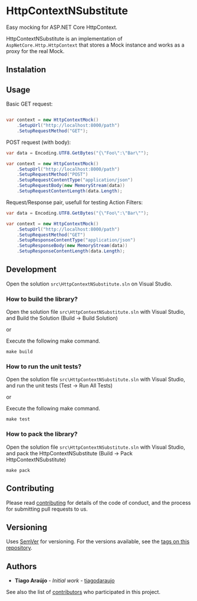 # HttpContextNSubstitute

Easy mocking for ASP.NET Core HttpContext.

HttpContextNSubstitute is an implementation of `AspNetCore.Http.HttpContext` that stores a Mock<HttpContext> instance and works as a proxy for the real Mock.

## Instalation

## Usage

Basic GET request:
```csharp

var context = new HttpContextMock()
    .SetupUrl("http://localhost:8000/path")
    .SetupRequestMethod("GET");
```

POST request (with body):

```csharp
var data = Encoding.UTF8.GetBytes("{\"Foo\":\"Bar\"");

var context = new HttpContextMock()
    .SetupUrl("http://localhost:8000/path")
    .SetupRequestMethod("POST")
    .SetupRequestContentType("application/json")
    .SetupRequestBody(new MemoryStream(data))
    .SetupRequestContentLength(data.Length);
```

Request/Response pair, usefull for testing Action Filters:

```csharp
var data = Encoding.UTF8.GetBytes("{\"Foo\":\"Bar\"");

var context = new HttpContextMock()
    .SetupUrl("http://localhost:8000/path")
    .SetupRequestMethod("GET")
    .SetupResponseContentType("application/json")
    .SetupResponseBody(new MemoryStream(data))
    .SetupResponseContentLength(data.Length);
```

## Development

Open the solution `src\HttpContextNSubstitute.sln` on Visual Studio.

### How to build the library?

 Open the solution file `src\HttpContextNSubstitute.sln` with Visual Studio, and Build the Solution (Build -> Build Solution)

 or

 Execute the following make command.
 ```
 make build
 ```

 ### How to run the unit tests?

 Open the solution file `src\HttpContextNSubstitute.sln` with Visual Studio, and run the unit tests (Test -> Run All Tests)

 or

 Execute the following make command.
 ```
 make test
 ```

 ### How to pack the library?

 Open the solution file `src\HttpContextNSubstitute.sln` with Visual Studio, and pack the HttpContextNSubstitute (Build -> Pack HttpContextNSubstitute)

  ```
 make pack
 ```

 ## Contributing

Please read [contributing](CONTRIBUTING.md) for details of the code of conduct, and the process for submitting pull requests to us.

## Versioning

Uses [SemVer](http://semver.org/) for versioning. For the versions available, see the [tags on this repository][tags].

[tags]: https://github.com/tiagodaraujo/HttpContextNSubstitute/tags

## Authors

* **Tiago Araújo** - *Initial work* - [tiagodaraujo](https://github.com/tiagodaraujo)

See also the list of [contributors](https://github.com/tiagodaraujo/HttpContextNSubstitute/contributors) who participated in this project.